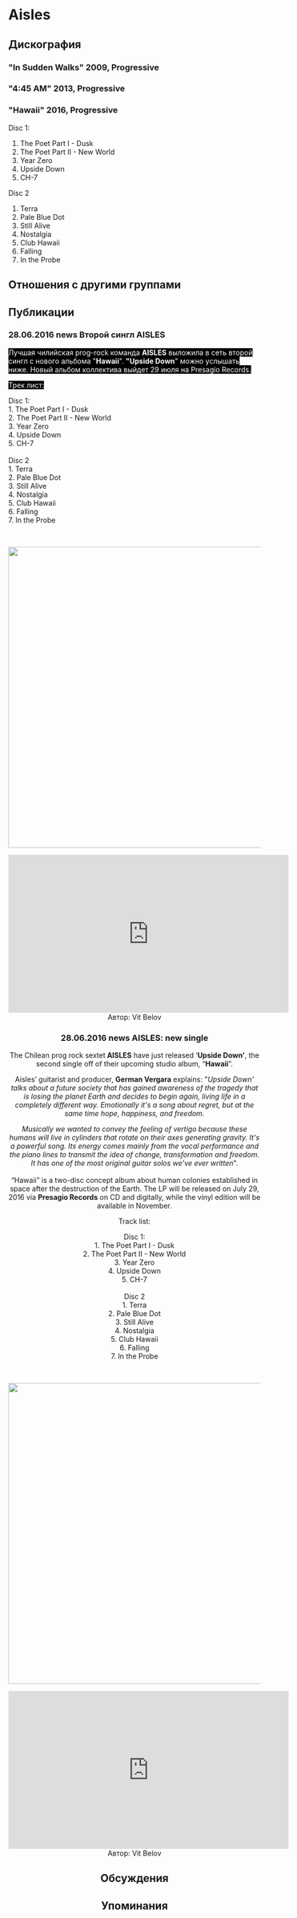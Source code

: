 # Aisles



## Дискография

### "In Sudden Walks" 2009, Progressive



### "4:45 AM" 2013, Progressive



### "Hawaii" 2016, Progressive

Disc 1:
1. The Poet Part I - Dusk
2. The Poet Part II - New World
3. Year Zero
4. Upside Down
5. CH-7
 
Disc 2
1. Terra
2. Pale Blue Dot
3. Still Alive
4. Nostalgia
5. Club Hawaii
6. Falling
7. In the Probe


## Отношения с другими группами


## Публикации

### 28.06.2016 news Второй сингл AISLES

<p><font color="#ffffff" style="background-color: rgb(0, 0, 0);">Лучшая чилийская prog-rock команда <strong>AISLES</strong> выложила в сеть второй сингл с нового альбома "<strong>Hawaii</strong>". <strong>"Upside Down</strong>" можно услышать ниже. Новый альбом коллектива выйдет 29 июля на Presagio Records. </font></p><p><font color="#ffffff" style="background-color: rgb(0, 0, 0);">Трек лист:</font></p><p>Disc 1:<br>1. The Poet Part I - Dusk<br>2. The Poet Part II - New World<br>3. Year Zero<br>4. Upside Down<br>5. CH-7<br>&nbsp;<br>Disc 2<br>1. Terra<br>2. Pale Blue Dot<br>3. Still Alive<br>4. Nostalgia<br>5. Club Hawaii<br>6. Falling<br>7. In the Probe</p><p>&nbsp;<center><img width="600" height="600" src="/images/news_rus/2016.06/29495.jpg" border="0"></p><p><center><iframe width="560" height="315" src="https://www.youtube.com/embed/o3JWA-etHoA" frameborder="0" allowfullscreen></iframe>
Автор: Vit Belov

### 28.06.2016 news AISLES: new single

<p>The Chilean prog rock sextet<strong> AISLES</strong> have just released ‘<strong>Upside Down’</strong>, the second single off of their upcoming studio album, “<strong>Hawaii</strong>”.</p><p>Aisles’ guitarist and producer, <strong>German Vergara</strong> explains: "<em>Upside Down' talks about a future society that has gained awareness of the tragedy that is losing the planet Earth and decides to begin again, living life in a completely different way. Emotionally it's a song about regret, but at the same time hope, happiness, and freedom.</em></p><p><em>Musically we wanted to convey the feeling of vertigo because these humans will live in cylinders that rotate on their axes generating gravity. It's a powerful song. Its energy comes mainly from the vocal performance and the piano lines to transmit the idea of change, transformation and freedom. It has one of the most original guitar solos we've ever written</em>".<br>&nbsp;<br>“Hawaii” is a two-disc concept album about human colonies established in space after the destruction of the Earth. The LP will be released on July 29, 2016 via <strong>Presagio Records</strong> on CD and digitally, while the vinyl edition will be available in November.</p><p>Track list:</p><p>Disc 1:<br>1. The Poet Part I - Dusk<br>2. The Poet Part II - New World<br>3. Year Zero<br>4. Upside Down<br>5. CH-7<br>&nbsp;<br>Disc 2<br>1. Terra<br>2. Pale Blue Dot<br>3. Still Alive<br>4. Nostalgia<br>5. Club Hawaii<br>6. Falling<br>7. In the Probe</p><p>&nbsp;<center><img width="600" height="600" src="/images/news_rus/2016.06/29495.jpg" border="0"><p></p><p><center><iframe width="560" height="315" src="https://www.youtube.com/embed/o3JWA-etHoA" frameborder="0" allowfullscreen=""></iframe></center></center>
Автор: Vit Belov


## Обсуждения


## Упоминания

